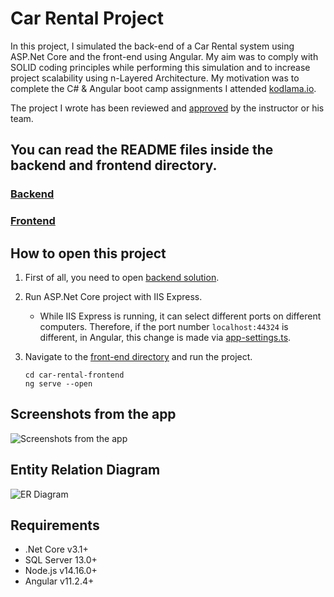 # Car Rental Project

In this project, I simulated the back-end of a Car Rental system using ASP.Net Core and the front-end using Angular. My aim was to comply with SOLID coding principles while performing this simulation and to increase project scalability using n-Layered Architecture. My motivation was to complete the C# & Angular boot camp assignments I attended [kodlama.io](https://www.kodlama.io/). 

The project I wrote has been reviewed and [approved](https://www.kodlama.io/p/gururtablosu) by the instructor or his team.

## You can read the **README** files inside the backend and frontend directory.

### [Backend](https://github.com/poyrazaktas/Car-Rental-Project/tree/master/CarRentalProject)
### [Frontend](https://github.com/poyrazaktas/Car-Rental-Project/tree/master/car-rental-frontend)


## How to open this project 

1. First of all, you need to open [backend solution](https://github.com/poyrazaktas/Car-Rental-Project/blob/master/CarRentalProject/CarRental.sln).
2. Run ASP.Net Core project with IIS Express. 
   - While IIS Express is running, it can select different ports on different computers. Therefore, if the port number `localhost:44324` is different, in Angular, this change is made via  [app-settings.ts](https://github.com/poyrazaktas/Car-Rental-Project/blob/master/car-rental-frontend/src/app/app-settings.ts).

3. Navigate to the [front-end directory](https://github.com/poyrazaktas/Car-Rental-Project/tree/master/car-rental-frontend) and run the project.
   ```
   cd car-rental-frontend
   ng serve --open
   ```

## Screenshots from the app      

![Screenshots from the app](https://github.com/poyrazaktas/Car-Rental-Project/blob/master/Ekler/running_project.gif?raw=true)

## Entity Relation Diagram

![ER Diagram](https://github.com/poyrazaktas/Car-Rental-Project/blob/master/Ekler/ER.png?raw=true)

## Requirements

- .Net Core v3.1+
- SQL Server 13.0+
- Node.js v14.16.0+
- Angular v11.2.4+
